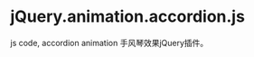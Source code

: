 jQuery.animation.accordion.js
=============================

js code, accordion animation
手风琴效果jQuery插件。
